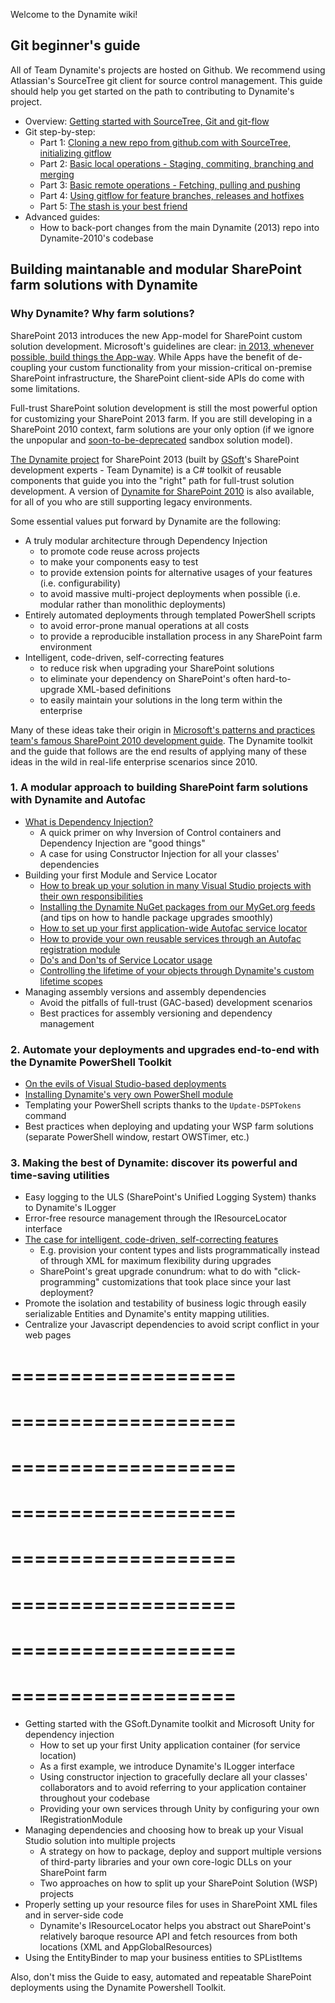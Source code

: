 Welcome to the Dynamite wiki!

## Git beginner's guide

All of Team Dynamite's projects are hosted on Github. We recommend using Atlassian's SourceTree git client for source control management. This guide should help you get started on the path to contributing to Dynamite's project.

* Overview: [Getting started with SourceTree, Git and git-flow](https://github.com/GSoft-SharePoint/Dynamite/wiki/Getting-started-with-SourceTree,-Git-and-git-flow)
* Git step-by-step:
    * Part 1: [Cloning a new repo from github.com with SourceTree, initializing gitflow](https://github.com/GSoft-SharePoint/Dynamite/wiki/Git-step-by-step:-Part-1)
    * Part 2: [Basic local operations - Staging, commiting, branching and merging](https://github.com/GSoft-SharePoint/Dynamite/wiki/Git-step-by-step:-Part-2)
    * Part 3: [Basic remote operations - Fetching, pulling and pushing](https://github.com/GSoft-SharePoint/Dynamite/wiki/Git-step-by-step:-Part-3)
    * Part 4: [Using gitflow for feature branches, releases and hotfixes](https://github.com/GSoft-SharePoint/Dynamite/wiki/Git-step-by-step:-Part-4)
    * Part 5: [The stash is your best friend](https://github.com/GSoft-SharePoint/Dynamite/wiki/Git-step-by-step:-Part-5)
* Advanced guides: 
    * How to back-port changes from the main Dynamite (2013) repo into Dynamite-2010's codebase

## Building maintanable and modular SharePoint farm solutions with Dynamite

### Why Dynamite? Why farm solutions?
SharePoint 2013 introduces the new App-model for SharePoint custom solution development. Microsoft's guidelines are clear: [in 2013, whenever possible, build things the App-way](http://msdn.microsoft.com/en-us/library/office/jj163114(v=office.15).aspx). While Apps have the benefit of de-coupling your custom functionality from your mission-critical on-premise SharePoint infrastructure, the SharePoint client-side APIs do come with some limitations.

Full-trust SharePoint solution development is still the most powerful option for customizing your SharePoint 2013 farm. If you are still developing in a SharePoint 2010 context, farm solutions are your only option (if we ignore the unpopular and [soon-to-be-deprecated](http://blogs.msdn.com/b/sharepointdev/archive/2014/01/14/deprecation-of-custom-code-in-sandboxed-solutions.aspx) sandbox solution model).

[The Dynamite project](https://github.com/GSoft-SharePoint/Dynamite) for SharePoint 2013 (built by [GSoft](http://gsoft.com)'s SharePoint development experts - Team Dynamite) is a C# toolkit of reusable components that guide you into the "right" path for full-trust solution development. A version of [Dynamite for SharePoint 2010](https://github.com/GSoft-SharePoint/Dynamite-2010) is also available, for all of you who are still supporting legacy environments.

Some essential values put forward by Dynamite are the following:

* A truly modular architecture through Dependency Injection
    * to promote code reuse across projects
    * to make your components easy to test
    * to provide extension points for alternative usages of your features (i.e. configurability)
    * to avoid massive multi-project deployments when possible (i.e. modular rather than monolithic deployments)
* Entirely automated deployments through templated PowerShell scripts
    * to avoid error-prone manual operations at all costs
    * to provide a reproducible installation process in any SharePoint farm environment
* Intelligent, code-driven, self-correcting features
    * to reduce risk when upgrading your SharePoint solutions
    * to eliminate your dependency on SharePoint's often hard-to-upgrade XML-based definitions
    * to easily maintain your solutions in the long term within the enterprise

Many of these ideas take their origin in [Microsoft's patterns and practices team's famous SharePoint 2010 development guide](http://msdn.microsoft.com/en-us/library/ff770300.aspx). The Dynamite toolkit and the guide that follows are the end results of applying many of these ideas in the wild in real-life enterprise scenarios since 2010.

### 1. A modular approach to building SharePoint farm solutions with Dynamite and Autofac

* [What is Dependency Injection?](https://github.com/GSoft-SharePoint/Dynamite/wiki/What-is-Dependency-Injection%3F)
    * A quick primer on why Inversion of Control containers and Dependency Injection are "good things"
    * A case for using Constructor Injection for all your classes' dependencies
* Building your first Module and Service Locator
    * [How to break up your solution in many Visual Studio projects with their own responsibilities](https://github.com/GSoft-SharePoint/Dynamite/wiki/How-to-break-up-your-solution-in-many-Visual-Studio-projects-with-their-own-responsibilities)
    * [Installing the Dynamite NuGet packages from our MyGet.org feeds](https://github.com/GSoft-SharePoint/Dynamite/wiki/Installing-the-Dynamite-NuGet-packages-from-our-MyGet.org-feeds) (and tips on how to handle package upgrades smoothly)
    * [How to set up your first application-wide Autofac service locator](https://github.com/GSoft-SharePoint/Dynamite/wiki/How-to-set-up-your-first-application-wide-Autofac-service-locator)
    * [How to provide your own reusable services through an Autofac registration module](https://github.com/GSoft-SharePoint/Dynamite/wiki/How-to-provide-your-own-reusable-services-through-an-Autofac-registration-module)
    * [Do's and Don'ts of Service Locator usage](https://github.com/GSoft-SharePoint/Dynamite/wiki/Do's-and-Don'ts-of-Service-Locator-usage)
    * [Controlling the lifetime of your objects through Dynamite's custom lifetime scopes](https://github.com/GSoft-SharePoint/Dynamite/wiki/Controlling-the-lifetime-of-your-objects-through-Dynamite's-custom-lifetime-scopes)
* Managing assembly versions and assembly dependencies
    * Avoid the pitfalls of full-trust (GAC-based) development scenarios
    * Best practices for assembly versioning and dependency management

### 2. Automate your deployments and upgrades end-to-end with the Dynamite PowerShell Toolkit

* [On the evils of Visual Studio-based deployments](https://github.com/GSoft-SharePoint/Dynamite/wiki/On-the-evils-of-Visual-Studio-based-deployments)
* [Installing Dynamite's very own PowerShell module](https://github.com/GSoft-SharePoint/Dynamite/wiki/Installing-Dynamite's-very-own-PowerShell-module)
* Templating your PowerShell scripts thanks to the ```Update-DSPTokens``` command
* Best practices when deploying and updating your WSP farm solutions (separate PowerShell window, restart OWSTimer, etc.)

### 3. Making the best of Dynamite: discover its powerful and time-saving utilities

* Easy logging to the ULS (SharePoint's Unified Logging System) thanks to Dynamite's ILogger
* Error-free resource management through the IResourceLocator interface
* [The case for intelligent, code-driven, self-correcting features](https://github.com/GSoft-SharePoint/Dynamite/wiki/The-case-for-intelligent,-code-driven,-self-correcting-features)
    * E.g. provision your content types and lists programmatically instead of through XML for maximum 
flexibility during upgrades
    * SharePoint's great upgrade conundrum: what to do with "click-programming" customizations that took place since your last deployment?
* Promote the isolation and testability of business logic through easily serializable Entities and Dynamite's entity mapping utilities.
* Centralize your Javascript dependencies to avoid script conflict in your web pages



 
===================
===================
===================
===================
===================
===================
===================
===================
===================
===================
===================
===================
===================
===================
===================
===================



* Getting started with the GSoft.Dynamite toolkit and Microsoft Unity for dependency injection
    * How to set up your first Unity application container (for service location)
    * As a first example, we introduce Dynamite's ILogger interface
    * Using constructor injection to gracefully declare all your classes' collaborators and to avoid referring to your application container throughout your codebase
    * Providing your own services through Unity by configuring your own IRegistrationModule
* Managing dependencies and choosing how to break up your Visual Studio solution into multiple projects
    * A strategy on how to package, deploy and support multiple versions of third-party libraries and your own core-logic DLLs on your SharePoint farm
    * Two approaches on how to split up your SharePoint Solution (WSP) projects
* Properly setting up your resource files for uses in SharePoint XML files and in server-side code
    * Dynamite's IResourceLocator helps you abstract out SharePoint's relatively baroque resource API and fetch resources from both locations (XML and AppGlobalResources)
* Using the EntityBinder to map your business entities to SPListItems

Also, don't miss the Guide to easy, automated and repeatable SharePoint deployments using the Dynamite Powershell Toolkit.